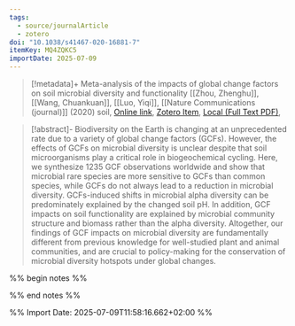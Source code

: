 ```yaml
---
tags:
  - source/journalArticle
  - zotero
doi: "10.1038/s41467-020-16881-7"
itemKey: MQ4ZQKC5
importDate: 2025-07-09
---
```

>[!metadata]+
> Meta-analysis of the impacts of global change factors on soil microbial diversity and functionality
> [[Zhou, Zhenghu]], [[Wang, Chuankuan]], [[Luo, Yiqi]], 
> [[Nature Communications (journal)]] (2020)
> soil, 
> [Online link](https://www.nature.com/articles/s41467-020-16881-7), [Zotero Item](zotero://select/library/items/MQ4ZQKC5), [Local (Full Text PDF)](file://C:/Users/aburg/Documents/references/zotero/storage/GBYN7FQW/Zhou2020_Metaanalysisimpacts.pdf), 

>[!abstract]-
>Biodiversity on the Earth is changing at an unprecedented rate due to a variety of global change factors (GCFs). However, the effects of GCFs on microbial diversity is unclear despite that soil microorganisms play a critical role in biogeochemical cycling. Here, we synthesize 1235 GCF observations worldwide and show that microbial rare species are more sensitive to GCFs than common species, while GCFs do not always lead to a reduction in microbial diversity. GCFs-induced shifts in microbial alpha diversity can be predominately explained by the changed soil pH. In addition, GCF impacts on soil functionality are explained by microbial community structure and biomass rather than the alpha diversity. Altogether, our findings of GCF impacts on microbial diversity are fundamentally different from previous knowledge for well-studied plant and animal communities, and are crucial to policy-making for the conservation of microbial diversity hotspots under global changes.

%% begin notes %%

%% end notes %%

%% Import Date: 2025-07-09T11:58:16.662+02:00 %%
